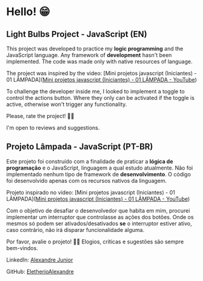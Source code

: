 





# Hello! 😁


## Light Bulbs Project - JavaScript (EN)





This project was developed to practice my **logic programming** and the JavaScript language. Any framework of **development** hasn't been implemented. The code was made only with native resources of language.

The project was inspired by the video: [Mini projetos javascript (Iniciantes) - 01 LÂMPADA]([Mini projetos javascript (Iniciantes) - 01 LÂMPADA - YouTube](https://www.youtube.com/watch?v=4r0zOW9Zn-Y&t=6s))

To challenge the developer inside me, I looked to implement a toggle to control the actions button. Where they only can be activated if the toggle is active, otherwise won't trigger any functionality.



Please, rate the project! 👨‍💻

I'm open to reviews and suggestions.



## Projeto Lâmpada - JavaScript (PT-BR)



Este projeto foi construído com a finalidade de praticar a **lógica de programação** e o JavaScript, linguagem a qual estudo atualmente. Não foi implementado nenhum tipo de framework de **desenvolvimento**. O código foi desenvolvido apenas com os recursos nativos da linguagem.

Projeto inspirado no vídeo: [Mini projetos javascript (Iniciantes) - 01 LÂMPADA]([Mini projetos javascript (Iniciantes) - 01 LÂMPADA - YouTube](https://www.youtube.com/watch?v=4r0zOW9Zn-Y&t=6s))

Com o objetivo de desafiar o desenvolvedor que habita em mim, procurei implementar um interruptor que controlasse as ações dos botões. Onde os mesmos só podem ser ativados/desativados **se** o interruptor estiver ativo, caso contrário, não irá disparar funcionalidade alguma.



Por favor, avalie o projeto! 👨‍💻
Elogios, críticas e sugestões são sempre bem-vindos. 



LinkedIn: [Alexandre Junior](https://www.linkedin.com/in/alexandre-eletherio-ab799719a/)

GitHub: [EletherioAlexandre](https://github.com/EletherioAlexandre)
